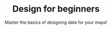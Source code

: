 ---
layout: course
title: "Design for beginners"
id: "02-design-for-beginners"
subtitle: Master the basics of designing data for your maps!
categories: basic
tag: design
time: 2 hours
description_short: "Start learning the basics of design with data and maps." 
description_long: "In this lesson, you will start learning the basics of design with data and maps. You will begin to explore map design by learning about the use of colors, data, and labels. When you finish the course, you will have developed a set of tools that you can use in any map visualization."
published: false
prerequisite:
  - Reliable internet access
  - A modern browser like Chrome, Firefox, or Safari
  - Basic CartoDB knowledge
  - Completion of Course 1
published: true
vizjson: "http://documentation.cartodb.com/api/v2/viz/e667d364-d5ff-11e3-a78a-0edbca4b5057/viz.json"
mailchimp_id: 9f65372776
---